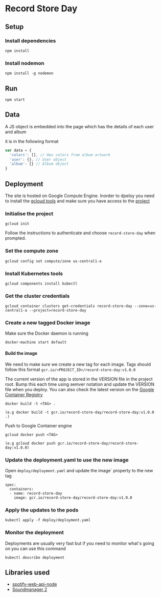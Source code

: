 # Record Store Day

## Setup

### Install dependencies

	npm install


### Install nodemon

	npm install -g nodemon

## Run

	npm start

## Data

A JS object is embedded into the page which has the details of each user and album

it is in the following format

```js
var data = {
  'colors': [], // Hex colors from album artwork
  'user': {}, // User object
  'album': {} // Album object
}
```

## Deployment

The site is hosted on Google Compute Engine. Inorder to dpeloy you need to install the [gcloud tools](https://cloud.google.com/sdk/) and make sure you have access to the [project](https://console.cloud.google.com/home/dashboard?project=record-store-day)

### Initialise the project 

	gcloud init

Follow the instructions to authenticate and choose `record-store-day` when prompted.

### Set the compute zone 

	gcloud config set compute/zone us-central1-a
	
### Install Kubernetes tools

	gcloud components install kubectl
	
### Get the cluster credentials

	gcloud container clusters get-credentials record-store-day --zone=us-central1-a --project=record-store-day

	
### Create a new tagged Docker image

Make sure the Docker daemon is running

	docker-machine start default
	
#### Build the image

We need to make sure we create a new tag for each image. Tags should follow this format
`gcr.io/<PROJECT_ID>/record-store-day:v1.0.0`

The current version of the app is stored in the VERSION file in the project root. Bump this each time using semver notation and update the VERSION file when you deploy. You can also check the latest version on the [Google Container Registry](https://console.cloud.google.com/kubernetes/images/tags/record-store-day?location=GLOBAL&project=record-store-day)

	docker build -t <TAG> .
	
	(e.g docker build -t gcr.io/record-store-day/record-store-day:v1.0.0 .)
	

Push to Google Container engine

	gcloud docker push <TAG>
	
	(e.g gcloud docker push gcr.io/record-store-day/record-store-day:v1.0.0)

### Update the deployment.yaml to use the new image

Open `deploy/deployment.yaml` and update the image` property to the new tag

	spec:
      containers:
      - name: record-store-day
        image: gcr.io/record-store-day/record-store-day:v1.0.0
	
### Apply the updates to the pods
	
	kubectl apply -f deploy/deployment.yaml

### Monitor the deployment

Deployments are usually very fast but if you need to monitor what's going on you can use this command
	
	kubectl describe deployment


## Libraries used
* [spotify-web-api-node](https://www.npmjs.com/package/spotify-web-api-node)
* [Soundmanager 2](http://www.schillmania.com/projects/soundmanager2/)
